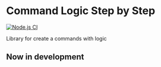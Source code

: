 # Command Logic Step by Step

[![Node.js CI](https://github.com/fl3xice/clsbs/actions/workflows/node.js.yml/badge.svg?branch=master)](https://github.com/fl3xice/clsbs/actions/workflows/node.js.yml)

Library for create a commands with logic

## Now in development
